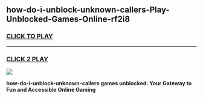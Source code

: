 
## how-do-i-unblock-unknown-callers-Play-Unblocked-Games-Online-rf2i8
<h3>
<a href="https://premium76.site?title=how-do-i-unblock-unknown-callers&ref=25A">CLICK TO PLAY</a></h3>
<hr>

<h3>
<a href="https://premium76.site?title=how-do-i-unblock-unknown-callers&ref=25A">CLICK 2 PLAY</a>
  
</h3>

<a href="https://premium76.site?title=how-do-i-unblock-unknown-callers&ref=25A"><img src="https://clearcache.store/games.png"></a>


**how-do-i-unblock-unknown-callers games unblocked: Your Gateway to Fun and Accessible Online Gaming**
